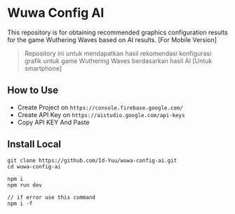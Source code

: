 # Wuwa Config AI
This repository is for obtaining recommended graphics configuration results for the game Wuthering Waves based on AI results. [For Mobile Version]

> Repository ini untuk mendapatkan hasil rekomendasi konfigurasi grafik untuk game Wuthering Waves berdasarkan hasil AI [Untuk smartphone]

## How to Use
- Create Project on `https://console.firebase.google.com/`
- Create API Key on `https://aistudio.google.com/api-keys`
- Copy API KEY And Paste

## Install Local
```
git clone https://github.com/Id-Yuu/wuwa-config-ai.git
cd wuwa-config-ai

npm i
npm run dev

// if error use this command
npm i -f
```
